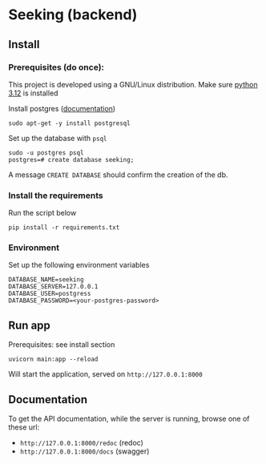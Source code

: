 # Seeking (backend)

## Install

### Prerequisites (do once):

This project is developed using a GNU/Linux distribution.
Make sure [python 3.12](https://www.makeuseof.com/install-python-ubuntu/) is installed

Install postgres ([documentation](https://www.postgresql.org/docs/current/tutorial-install.html))

```
sudo apt-get -y install postgresql
``` 

Set up the database with `psql`

```
sudo -u postgres psql
postgres=# create database seeking;
```
A message `CREATE DATABASE` should confirm the creation of the db.

### Install the requirements

Run the script below

```shell
pip install -r requirements.txt
```

### Environment

Set up the following environment variables

```
DATABASE_NAME=seeking
DATABASE_SERVER=127.0.0.1
DATABASE_USER=postgress
DATABASE_PASSWORD=<your-postgres-password>
```

## Run app

Prerequisites: see install section

```shell
uvicorn main:app --reload
```

Will start the application, served on `http://127.0.0.1:8000`

## Documentation

To get the API documentation, while the server is running, browse one of these url:
- `http://127.0.0.1:8000/redoc` (redoc)
- `http://127.0.0.1:8000/docs` (swagger)
